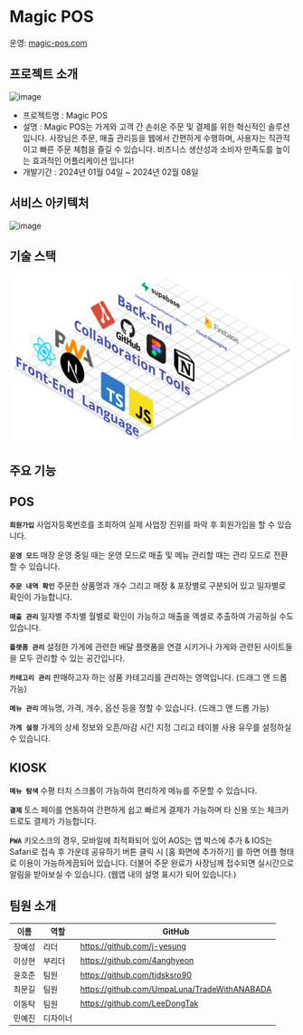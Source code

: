 # Magic POS
운영: [magic-pos.com](http://magic-pos.com)

## 프로젝트 소개
![image](https://github.com/j-yesung/magic-pos/assets/113418610/6fb24bee-3c16-41bd-9903-173b7ef01d9d)


- 프로젝트명 : Magic POS
- 설명 : Magic POS는 가게와 고객 간 손쉬운 주문 및 결제를 위한 혁신적인 솔루션입니다. 사장님은 주문, 매출 관리등을 웹에서 간편하게 수행하며, 사용자는 직관적이고 빠른 주문 체험을 즐길 수 있습니다. 비즈니스 생산성과 소비자 만족도를 높이는 효과적인 어플리케이션 입니다!
- 개발기간 : 2024년 01월 04일 ~ 2024년 02월 08일

## 서비스 아키텍처
![image](https://github.com/j-yesung/magic-pos/assets/113418610/be33445a-0d8e-4e57-a66a-639a49cd8848)

## 기술 스택
<img src="./public/readme/architecture.png">

## 주요 기능
## POS

**`회원가입`** 사업자등록번호를 조회하여 실제 사업장 진위를 파악 후 회원가입을 할 수 있습니다.

**`운영 모드`** 매장 운영 중일 때는 운영 모드로 매출 및 메뉴 관리할 때는 관리 모드로 전환할 수 있습니다.

**`주문 내역 확인`** 주문한 상품명과 개수 그리고 매장 & 포장별로 구분되어 있고 일자별로 확인이 가능합니다.

**`매출 관리`**  일자별 주차별 월별로 확인이 가능하고 매출을 엑셀로 추출하여 가공하실 수도 있습니다.

**`플랫폼 관리`** 설정한 가게에 관련한 배달 플랫폼을 연결 시키거나 가게와 관련된 사이트들을 모두 관리할 수 있는 공간입니다.

**`카테고리 관리`** 판매하고자 하는 상품 카테고리를 관리하는 영역입니다. (드래그 앤 드롭 가능)

**`메뉴 관리`** 메뉴명, 가격, 개수, 옵션 등을 정할 수 있습니다. (드래그 앤 드롭 가능)

**`가게 설정`** 가게의 상세 정보와 오픈/마감 시간 지정 그리고 테이블 사용 유무를 설정하실 수 있습니다.

## KIOSK

**`메뉴 탐색`** 수평 터치 스크롤이 가능하여 편리하게 메뉴를 주문할 수 있습니다.

**`결제`** 토스 페이를 연동하여 간편하게 쉽고 빠르게 결제가 가능하며 타 신용 또는 체크카드로도 결제가 가능합니다.

**`PWA`** 키오스크의 경우, 모바일에 최적화되어 있어 AOS는 앱 박스에 추가 & IOS는 Safari로 접속 후 가운데 공유하기 버튼 클릭 시 [홈 화면에 추가하기] 를 하면 어플 형태로 이용이 가능하게끔되어 있습니다. 더불어 주문 완료가 사장님께 접수되면 실시간으로 알림을 받아보실 수 있습니다. (웹앱 내의 설명 표시가 되어 있습니다.)

## 팀원 소개

| 이름  | 역할   | GitHub                                 |
|:---:|------|----------------------------------------|
| 장예성 | 리더   | https://github.com/j-yesung           |
| 이상현 | 부리더  | https://github.com/4anghyeon  |
| 윤호준 | 팀원   | https://github.com/tjdsksro90|
| 최문길 | 팀원   | https://github.com/UmpaLuna/TradeWithANABADA      |
| 이동탁 | 팀원   | https://github.com/LeeDongTak     |
| 민예진 | 디자이너 |       |
